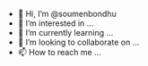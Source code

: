 - 👋 Hi, I’m @soumenbondhu
- 👀 I’m interested in ...
- 🌱 I’m currently learning ...
- 💞️ I’m looking to collaborate on ...
- 📫 How to reach me ...

<!---
soumenbondhu/soumenbondhu is a ✨ special ✨ repository because its `README.md` (this file) appears on your GitHub profile.
You can click the Preview link to take a look at your changes.
--->
